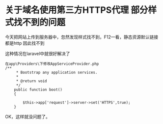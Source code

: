 # 关于域名使用第三方HTTPS代理 部分样式找不到的问题

今天把网站上传到服务器中，忽然发现样式找不到，F12一看，静态资源默认链接都是http 因此找不到

这种情况在laravel中就很好解决了
```
在app\Providers\下修改AppServiceProvider.php
/**
     * Bootstrap any application services.
     *
     * @return void
     */
    public function boot()
    {
 
        $this->app['request']->server->set('HTTPS',true);
    }

```
OK，这样就没问题了。